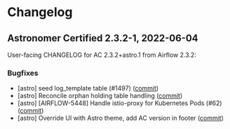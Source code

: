 # Changelog

Astronomer Certified 2.3.2-1, 2022-06-04
----------------------------------------

User-facing CHANGELOG for AC 2.3.2+astro.1 from Airflow 2.3.2:

### Bugfixes

- [astro] seed log_template table (#1497) ([commit](https://github.com/astronomer/airflow/commit/dfec7125e49b055c6c8d4804e1c38c2037fb2208))
- [astro] Reconcile orphan holding table handling ([commit](https://github.com/astronomer/airflow/commit/26aa422df25efd7252e4c4f38c5d2a4202a1202d))
- [astro] [AIRFLOW-5448] Handle istio-proxy for Kubernetes Pods (#62) ([commit](https://github.com/astronomer/airflow/commit/7f7e45434b28d3b97a6f76d273db715f51f9618f))
- [astro] Override UI with Astro theme, add AC version in footer ([commit](https://github.com/astronomer/airflow/commit/ba0e71fc5a56f1a7767f0ce697d569dd3570e120))
